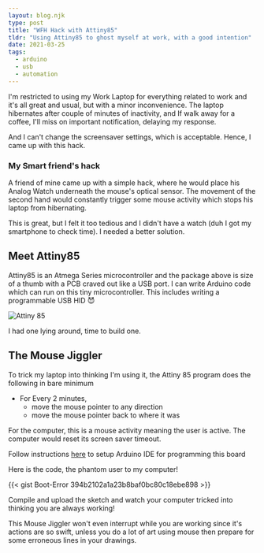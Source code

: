 ```yaml
---
layout: blog.njk
type: post
title: "WFH Hack with Attiny85"
tldr: "Using Attiny85 to ghost myself at work, with a good intention"
date: 2021-03-25
tags:
  - arduino
  - usb
  - automation
---
```


I'm restricted to using my Work Laptop for everything related to work and it's all great and usual, but with a minor inconvenience.
The laptop hibernates after couple of minutes of inactivity, and If walk away for a coffee, I'll miss on important notification, delaying my response.

And I can't change the screensaver settings, which is acceptable. Hence, I came up with this hack.

<!-- more -->

### My Smart friend's hack

A friend of mine came up with a simple hack, where he would place his Analog Watch underneath the mouse's optical sensor. The movement of the second hand would constantly trigger some mouse activity which stops his laptop from hibernating.

This is great, but I felt it too tedious and I didn't have a watch (duh I got my smartphone to check time). I needed a better solution.

## Meet Attiny85

Attiny85 is an Atmega Series microcontroller and the package above is size of a thumb with a PCB craved out like a USB port. I can write Arduino code which can run on this tiny microcontroller. This includes writing a programmable USB HID 😈

![Attiny 85](/img/digispark_attiny85.jpg)

I had one lying around, time to build one.

## The Mouse Jiggler

To trick my laptop into thinking I'm using it, the Attiny 85 program does the following in bare minimum

- For Every 2 minutes,
  - move the mouse pointer to any direction
  - move the mouse pointer back to where it was

For the computer, this is a mouse activity meaning the user is active. The computer would reset its screen saver timeout.

Follow instructions [here](https://www.instructables.com/Digispark-Attiny-85-With-Arduino-IDE/) to setup Arduino IDE for programming this board

Here is the code, the phantom user to my computer!

{{< gist Boot-Error 394b2102a1a23b8baf0bc80c18ebe898 >}}

Compile and upload the sketch and watch your computer tricked into thinking you are always working!

This Mouse Jiggler won't even interrupt while you are working since it's actions are so swift, unless you do a lot of art using mouse then prepare for some erroneous lines in your drawings.
